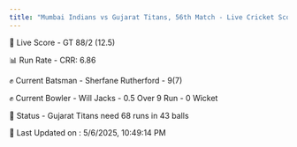 ```yaml
---
title: "Mumbai Indians vs Gujarat Titans, 56th Match - Live Cricket Score"
---
```


🔴 Live Score - GT 88/2 (12.5)  

📊 Run Rate - CRR: 6.86  

✊ Current Batsman - Sherfane Rutherford - 9(7)  

✊ Current Bowler - Will Jacks - 0.5 Over 9 Run - 0 Wicket  

📑 Status - Gujarat Titans need 68 runs in 43 balls

📝 Last Updated on : 5/6/2025, 10:49:14 PM  

